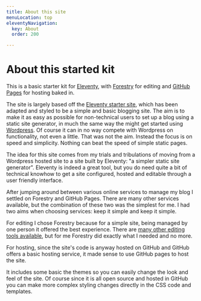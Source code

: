 ```yaml
---
title: About this site
menuLocation: top
eleventyNavigation:
  key: About
  order: 200

---
```

# About this started kit

This is a basic starter kit for [Eleventy](https://www.11ty.dev/), with [Forestry](https://forestry.io/) for editing and [GitHub Pages](https://pages.github.com/) for hosting baked in.

The site is largely based off the [Eleventy starter site](https://github.com/11ty/eleventy-base-blog), which has been adapted and styled to be a simple and basic blogging site. The aim is to make it as easy as possible for non-technical users to set up a blog using a static site generator, in much the same way the might get started using [Wordpress](https://wordpress.com/). Of course it can in no way compete with Wordpress on functionality, not even a little. That was not the aim.  Instead the focus is on speed and simplicity. Nothing can beat the speed of simple static pages.

The idea for this site comes from my trials and tribulations of moving from a Wordpress hosted site to a site built by Eleventy: "a simpler static site generator". Eleventy is indeed a great tool, but you do need quite a bit of technical knowhow to get a site configured, hosted and editable through a user friendly interface.

After jumping around between various online services to manage my blog I settled on Forestry and GitHub Pages. There are many other services available, but the combination of these two was the simplest for me. I had two aims when choosing services: keep it simple and keep it simple. 

For editing I chose Forestry because for a simple site, being managed by one person it offered the best experience. There are [many other editing tools available](https://jamstack.org/headless-cms/), but for me Forestry did exactly what I needed and no more.

For hosting, since the site's code is anyway hosted on GitHub and GitHub offers a basic hosting service, it made sense to use GitHub pages to host the site. 

It includes some basic the themes so you can easily change the look and feel of the site. Of course since it is all open source and hosted in GitHub you can make more complex styling changes directly in the CSS code and templates.